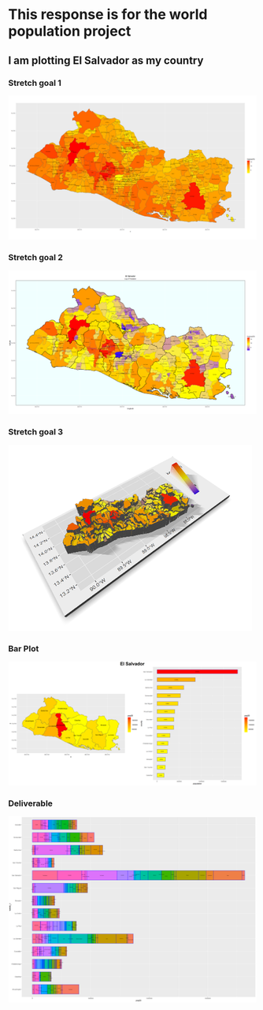 # This response is for the world population project

## I am plotting El Salvador as my country

### Stretch goal 1
![](slv_sg1.jpg)
### Stretch goal 2
![](slv_sg2.jpg)
### Stretch goal 3
![](3d.PNG)
### Bar Plot
![](elsal.PNG)
### Deliverable
![](slv_adm2_bp.png)
